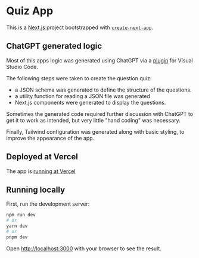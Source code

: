 
# Quiz App

This is a [Next.js](https://nextjs.org/) project bootstrapped with [`create-next-app`](https://github.com/vercel/next.js/tree/canary/packages/create-next-app). 

## ChatGPT generated logic

Most of this apps logic was generated using ChatGPT via a [plugin](https://marketplace.visualstudio.com/items?itemName=gencay.vscode-chatgpt) for Visual Studio Code.

The following steps were taken to create the question quiz: 
- a JSON schema was generated to define the structure of the questions.
- a utility function for reading a JSON file was generated
- Next.js components were generated to display the questions. 
  
Sometimes the generated code required further discussion with ChatGPT to get it to work as intended, but very little "hand coding" was necessary. 

Finally, Tailwind configuration was generated along with basic styling, to improve the appearance of the app.


## Deployed at Vercel

The app is [running at Vercel](https://quiz-app-blush-six.vercel.app/)

## Running locally

First, run the development server:

```bash
npm run dev
# or
yarn dev
# or
pnpm dev
```

Open [http://localhost:3000](http://localhost:3000) with your browser to see the result.

